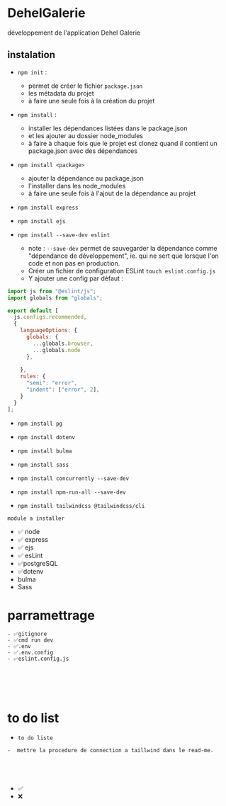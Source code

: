 # DehelGalerie
développement de l'application Dehel Galerie

## instalation


- `npm init` : 
  - permet de créer le fichier `package.json`
  - les métadata du projet
  - à faire une seule fois à la création du projet

- `npm install` :
  - installer les dépendances listées dans le package.json
  - et les ajouter au dossier node_modules
  - à faire à chaque fois que le projet est clonez quand il contient un package.json avec des dépendances

- `npm install <package>`
  - ajouter la dépendance au package.json
  - l'installer dans les node_modules
  - à faire une seule fois à l'ajout de la dépendance au projet


- `npm install express`

- `npm install ejs`

- `npm install --save-dev eslint`
  - note : `--save-dev` permet de sauvegarder la dépendance comme "dépendance de développement", ie. qui ne sert que lorsque l'on code et non pas en production.
  - Créer un fichier de configuration ESLint `touch eslint.config.js`
  - Y ajouter une config par défaut :

```js
import js from "@eslint/js";
import globals from "globals";

export default [
  js.configs.recommended,
  {
    languageOptions: {
      globals: {
        ...globals.browser,
        ...globals.node
      },
      
    },
    rules: {
      "semi": "error",
      "indent": ["error", 2],
    }
  }
];
```




- `npm install pg`

- `npm install dotenv`
- `npm install bulma`
- `npm install sass`
- `npm install concurrently --save-dev`
- `npm install npm-run-all --save-dev`
- `npm install tailwindcss @tailwindcss/cli`









 `module a installer`
  - ✅ node
  - ✅ express
  - ✅ ejs
  - ✅ esLint
  - ✅postgreSQL
  - ✅dotenv
  - bulma
  - Sass



# parramettrage

```
- ✅gitignore
- ✅cmd run dev
- ✅.env
- ✅.env.config
- ✅eslint.config.js






```
# to do list
- `to do liste`
```
-  mettre la procedure de connection a taillwind dans le read-me.





```







- ✅
- ❌
